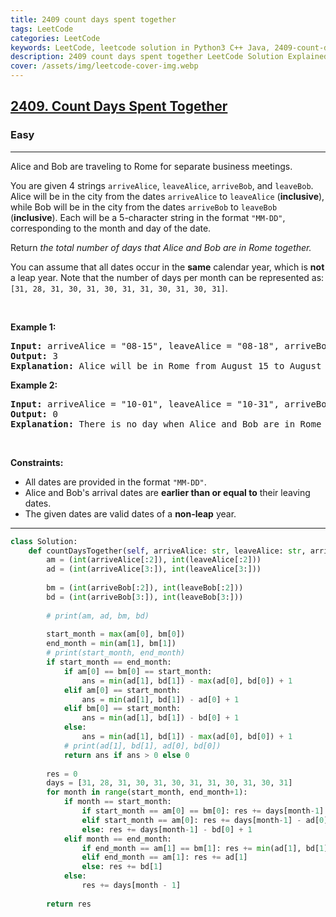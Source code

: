 ```yaml
---
title: 2409 count days spent together
tags: LeetCode
categories: LeetCode
keywords: LeetCode, leetcode solution in Python3 C++ Java, 2409-count-days-spent-together solution
description: 2409 count days spent together LeetCode Solution Explained
cover: /assets/img/leetcode-cover-img.webp
---
```



<h2><a href="https://leetcode.com/problems/count-days-spent-together/">2409. Count Days Spent Together</a></h2><h3>Easy</h3><hr><div><p>Alice and Bob are traveling to Rome for separate business meetings.</p>

<p>You are given 4 strings <code>arriveAlice</code>, <code>leaveAlice</code>, <code>arriveBob</code>, and <code>leaveBob</code>. Alice will be in the city from the dates <code>arriveAlice</code> to <code>leaveAlice</code> (<strong>inclusive</strong>), while Bob will be in the city from the dates <code>arriveBob</code> to <code>leaveBob</code> (<strong>inclusive</strong>). Each will be a 5-character string in the format <code>"MM-DD"</code>, corresponding to the month and day of the date.</p>

<p>Return<em> the total number of days that Alice and Bob are in Rome together.</em></p>

<p>You can assume that all dates occur in the <strong>same</strong> calendar year, which is <strong>not</strong> a leap year. Note that the number of days per month can be represented as: <code>[31, 28, 31, 30, 31, 30, 31, 31, 30, 31, 30, 31]</code>.</p>

<p>&nbsp;</p>
<p><strong>Example 1:</strong></p>

<pre><strong>Input:</strong> arriveAlice = "08-15", leaveAlice = "08-18", arriveBob = "08-16", leaveBob = "08-19"
<strong>Output:</strong> 3
<strong>Explanation:</strong> Alice will be in Rome from August 15 to August 18. Bob will be in Rome from August 16 to August 19. They are both in Rome together on August 16th, 17th, and 18th, so the answer is 3.
</pre>

<p><strong>Example 2:</strong></p>

<pre><strong>Input:</strong> arriveAlice = "10-01", leaveAlice = "10-31", arriveBob = "11-01", leaveBob = "12-31"
<strong>Output:</strong> 0
<strong>Explanation:</strong> There is no day when Alice and Bob are in Rome together, so we return 0.
</pre>

<p>&nbsp;</p>
<p><strong>Constraints:</strong></p>

<ul>
	<li>All dates are provided in the format <code>"MM-DD"</code>.</li>
	<li>Alice and Bob's arrival dates are <strong>earlier than or equal to</strong> their leaving dates.</li>
	<li>The given dates are valid dates of a <strong>non-leap</strong> year.</li>
</ul>
</div>

---




```python
class Solution:
    def countDaysTogether(self, arriveAlice: str, leaveAlice: str, arriveBob: str, leaveBob: str) -> int:
        am = (int(arriveAlice[:2]), int(leaveAlice[:2]))
        ad = (int(arriveAlice[3:]), int(leaveAlice[3:]))
        
        bm = (int(arriveBob[:2]), int(leaveBob[:2]))
        bd = (int(arriveBob[3:]), int(leaveBob[3:]))
        
        # print(am, ad, bm, bd)
        
        start_month = max(am[0], bm[0])
        end_month = min(am[1], bm[1])
        # print(start_month, end_month)
        if start_month == end_month:
            if am[0] == bm[0] == start_month:
                ans = min(ad[1], bd[1]) - max(ad[0], bd[0]) + 1
            elif am[0] == start_month:
                ans = min(ad[1], bd[1]) - ad[0] + 1
            elif bm[0] == start_month:
                ans = min(ad[1], bd[1]) - bd[0] + 1 
            else:
                ans = min(ad[1], bd[1]) - max(ad[0], bd[0]) + 1
            # print(ad[1], bd[1], ad[0], bd[0])
            return ans if ans > 0 else 0
        
        res = 0
        days = [31, 28, 31, 30, 31, 30, 31, 31, 30, 31, 30, 31]
        for month in range(start_month, end_month+1):
            if month == start_month:
                if start_month == am[0] == bm[0]: res += days[month-1] - max(ad[0], bd[0]) + 1
                elif start_month == am[0]: res += days[month-1] - ad[0] + 1
                else: res += days[month-1] - bd[0] + 1
            elif month == end_month:
                if end_month == am[1] == bm[1]: res += min(ad[1], bd[1])
                elif end_month == am[1]: res += ad[1]
                else: res += bd[1]
            else:
                res += days[month - 1]
        
        return res
```
